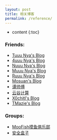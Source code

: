 ```yaml
---
layout: post
title: 相关博客
permalink: /reference/
---
```


* content
{:toc}


### Friends:

- [Tuuu Nya's Blog](https://www.hackersb.cn/)
- [4uuu Nya's Blog](https://qvq.im/)
- [Nuuu Nya's Blog](https://notes.getshell.net/)
- [Muuu Nya's Blog](https://lvm.me/)
- [Ruuu Nya's Blog](https://vulhub.pw/#/)
- [Mosuan's Blog](http://www.0aa.me/)
- [谭师傅](http://pvp.im)
- [云谷计算](http://us.ygjs.tech/)
- [X0chitl's Blog](http://90x0chitl.lofter.com/)
- [TMazie's Blog](http://blog.tmaize.net/)


### Groups:

- [MooFish摸鱼俱乐部](https://moo.fish/)
- [安全盒子](www.secbox.cn)